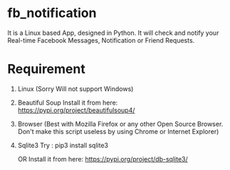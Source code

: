 # fb_notification
It is a Linux based App, designed in Python. It will check and notify your Real-time Facebook Messages, Notification or Friend Requests.


# Requirement
   1. Linux   (Sorry Will not support Windows)
   2. Beautiful Soup
            Install it from here: https://pypi.org/project/beautifulsoup4/
   3. Browser   (Best with Mozilla Firefox or any other Open Source Browser.  Don't make this script useless by using Chrome or Internet Explorer)
   
   4. Sqlite3
            Try : pip3 install sqlite3
            
         OR Install it from here: https://pypi.org/project/db-sqlite3/
